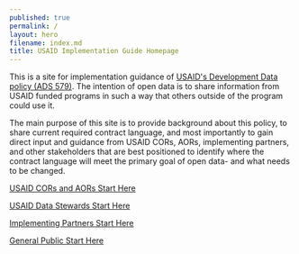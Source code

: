 ```yaml
---
published: true
permalink: /
layout: hero
filename: index.md
title: USAID Implementation Guide Homepage
---
```



This is a site for implementation guidance of [USAID's Development Data policy (ADS 579)](http://pdf.usaid.gov/pdf_docs/pbaab096.pdf).  The intention of open data is to share information from USAID funded programs in such a way that others outside of the program could use it.

The main purpose of this site is to provide background about this policy, to share current required contract language, and most importantly to gain direct input and guidance from USAID CORs, AORs, implementing partners, and other stakeholders that are best positioned to identify where the contract language will meet the primary goal of open data- and what needs to be changed.

[USAID CORs and AORs Start Here](aorcor.md)

[USAID Data Stewards Start Here](datasteward.md)

[Implementing Partners Start Here](implementingpartners.md)

[General Public Start Here](public.md)







